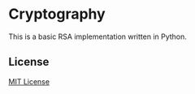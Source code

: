 # Cryptography

This is a basic RSA implementation written in Python.

## License

[MIT License](https://opensource.org/licenses/mit-license.html)
